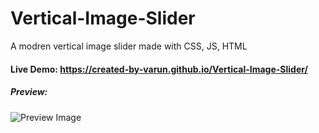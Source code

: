 # Vertical-Image-Slider
A modren vertical image slider made with CSS, JS, HTML
#### Live Demo: https://created-by-varun.github.io/Vertical-Image-Slider/
##### Preview:
![Preview Image](preview.gif)
